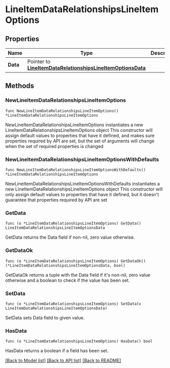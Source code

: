 # LineItemDataRelationshipsLineItemOptions

## Properties

Name | Type | Description | Notes
------------ | ------------- | ------------- | -------------
**Data** | Pointer to [**LineItemDataRelationshipsLineItemOptionsData**](LineItemDataRelationshipsLineItemOptionsData.md) |  | [optional] 

## Methods

### NewLineItemDataRelationshipsLineItemOptions

`func NewLineItemDataRelationshipsLineItemOptions() *LineItemDataRelationshipsLineItemOptions`

NewLineItemDataRelationshipsLineItemOptions instantiates a new LineItemDataRelationshipsLineItemOptions object
This constructor will assign default values to properties that have it defined,
and makes sure properties required by API are set, but the set of arguments
will change when the set of required properties is changed

### NewLineItemDataRelationshipsLineItemOptionsWithDefaults

`func NewLineItemDataRelationshipsLineItemOptionsWithDefaults() *LineItemDataRelationshipsLineItemOptions`

NewLineItemDataRelationshipsLineItemOptionsWithDefaults instantiates a new LineItemDataRelationshipsLineItemOptions object
This constructor will only assign default values to properties that have it defined,
but it doesn't guarantee that properties required by API are set

### GetData

`func (o *LineItemDataRelationshipsLineItemOptions) GetData() LineItemDataRelationshipsLineItemOptionsData`

GetData returns the Data field if non-nil, zero value otherwise.

### GetDataOk

`func (o *LineItemDataRelationshipsLineItemOptions) GetDataOk() (*LineItemDataRelationshipsLineItemOptionsData, bool)`

GetDataOk returns a tuple with the Data field if it's non-nil, zero value otherwise
and a boolean to check if the value has been set.

### SetData

`func (o *LineItemDataRelationshipsLineItemOptions) SetData(v LineItemDataRelationshipsLineItemOptionsData)`

SetData sets Data field to given value.

### HasData

`func (o *LineItemDataRelationshipsLineItemOptions) HasData() bool`

HasData returns a boolean if a field has been set.


[[Back to Model list]](../README.md#documentation-for-models) [[Back to API list]](../README.md#documentation-for-api-endpoints) [[Back to README]](../README.md)


